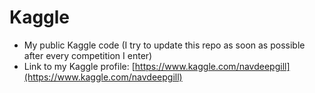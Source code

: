 # Kaggle
  - My public Kaggle code (I try to update this repo as soon as possible after every competition I enter)
  - Link to my Kaggle profile: [https://www.kaggle.com/navdeepgill](https://www.kaggle.com/navdeepgill)
